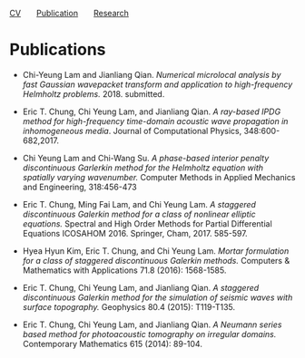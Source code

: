 [CV](cv.md)&nbsp; &nbsp; &nbsp; &nbsp;[Publication](pub.md)&nbsp; &nbsp; &nbsp; &nbsp;[Research](research.md)

# Publications
* Chi-Yeung Lam and Jianliang Qian. *Numerical microlocal analysis by fast Gaussian wavepacket transform and application to high-frequency Helmholtz problems.* 2018. submitted.

* Eric T. Chung, Chi Yeung Lam, and Jianliang Qian. *A ray-based IPDG method for high-frequency time-domain acoustic wave propagation in inhomogeneous media*. Journal of Computational Physics, 348:600-682,2017.

* Chi Yeung Lam and Chi-Wang Su. *A phase-based interior penalty discontinuous Garlerkin method for the Helmholtz equation with spatially varying wavenumber.* Computer Methods in Applied Mechanics and Engineering, 318:456-473

* Eric T. Chung, Ming Fai Lam, and Chi Yeung Lam. *A staggered discontinuous Galerkin method for a class of nonlinear elliptic equations.* Spectral and High Order Methods for Partial Differential Equations ICOSAHOM 2016. Springer, Cham, 2017. 585-597.

* Hyea Hyun Kim, Eric T. Chung, and Chi Yeung Lam. *Mortar formulation for a class of staggered discontinuous Galerkin methods.* Computers & Mathematics with Applications 71.8 (2016): 1568-1585.

* Eric T. Chung, Chi Yeung Lam, and Jianliang Qian. *A staggered discontinuous Galerkin method for the simulation of seismic waves with surface topography.* Geophysics 80.4 (2015): T119-T135.

* Eric T. Chung, Chi Yeung Lam, and Jianliang Qian. *A Neumann series based method for photoacoustic tomography on irregular domains.* Contemporary Mathematics 615 (2014): 89-104.
